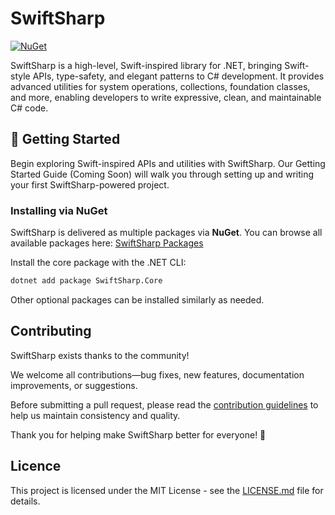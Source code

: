 # SwiftSharp

[![NuGet](https://img.shields.io/nuget/v/SwiftSharp.Core?logo=nuget&color=blue)](https://www.nuget.org/packages/SwiftSharp.Core)

SwiftSharp is a high-level, Swift-inspired library for .NET, bringing Swift-style APIs, type-safety, and elegant patterns to C# development. It provides advanced utilities for system operations, collections, foundation classes, and more, enabling developers to write expressive, clean, and maintainable C# code.

## 🚀 Getting Started

<!-- Begin exploring Swift-inspired APIs and utilities with SwiftSharp. Our [Getting Started Guide (Coming Soon)]() will walk you through setting up and writing your first SwiftSharp-powered project. -->

Begin exploring Swift-inspired APIs and utilities with SwiftSharp. Our Getting Started Guide (Coming Soon) will walk you through setting up and writing your first SwiftSharp-powered project.

### Installing via NuGet
SwiftSharp is delivered as multiple packages via **NuGet**. You can browse all available packages here: [SwiftSharp Packages](https://www.nuget.org/profiles/DevByEagle)

Install the core package with the .NET CLI:

```bash
dotnet add package SwiftSharp.Core
```

Other optional packages can be installed similarly as needed.

## Contributing

SwiftSharp exists thanks to the community!

<!-- SwiftSharp grows stronger thanks to the efforts of our contributors!  

[![Contributors](https://contributors-img.web.app/image?repo=DevByEagle/SwiftSharp)](https://github.com/DevByEagle/SwiftSharp/graphs/contributors)   -->

We welcome all contributions—bug fixes, new features, documentation improvements, or suggestions.  

Before submitting a pull request, please read the [contribution guidelines](CONTRIBUTING.md) to help us maintain consistency and quality.  

Thank you for helping make SwiftSharp better for everyone! 🚀

## Licence

This project is licensed under the MIT License - see the [LICENSE.md](LICENSE.md) file for details.